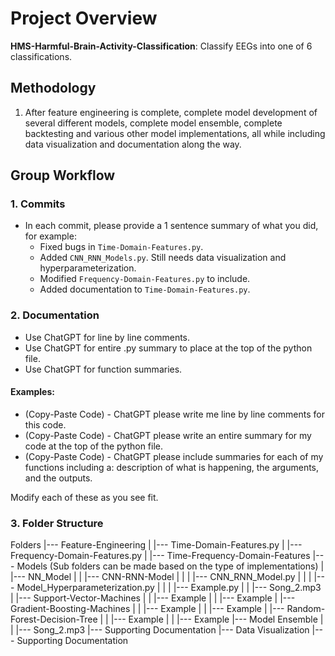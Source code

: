 # Project Overview

**HMS-Harmful-Brain-Activity-Classification**: Classify EEGs into one of 6 classifications.

## Methodology

1. After feature engineering is complete, complete model development of several different models, complete model ensemble, complete backtesting and various other model implementations, all while including data visualization and documentation along the way.

## Group Workflow

### 1. Commits

- In each commit, please provide a 1 sentence summary of what you did, for example:
    - Fixed bugs in `Time-Domain-Features.py`.
    - Added `CNN_RNN_Models.py`. Still needs data visualization and hyperparameterization.
    - Modified `Frequency-Domain-Features.py` to include.
    - Added documentation to `Time-Domain-Features.py`.

### 2. Documentation

- Use ChatGPT for line by line comments.
- Use ChatGPT for entire .py summary to place at the top of the python file.
- Use ChatGPT for function summaries.

#### Examples:

- (Copy-Paste Code) - ChatGPT please write me line by line comments for this code.
- (Copy-Paste Code) - ChatGPT please write an entire summary for my code at the top of the python file.
- (Copy-Paste Code) - ChatGPT please include summaries for each of my functions including a: description of what is happening, the arguments, and the outputs.

Modify each of these as you see fit.

### 3. Folder Structure

Folders
|--- Feature-Engineering
|   |--- Time-Domain-Features.py
|   |--- Frequency-Domain-Features.py
|   |--- Time-Frequency-Domain-Features
|--- Models (Sub folders can be made based on the type of implementations)
|   |--- NN_Model
|   |   |--- CNN-RNN-Model
|   |   |   |--- CNN_RNN_Model.py
|   |   |   |--- Model_Hyperparameterization.py
|   |   |   |--- Example.py
|   |   |--- Song_2.mp3
|   |--- Support-Vector-Machines
|   |   |--- Example
|   |   |--- Example
|   |--- Gradient-Boosting-Machines
|   |   |--- Example
|   |   |--- Example
|   |--- Random-Forest-Decision-Tree
|   |   |--- Example
|   |   |--- Example
|--- Model Ensemble
|   |   |--- Song_2.mp3
|--- Supporting Documentation
|--- Data Visualization
|--- Supporting Documentation

